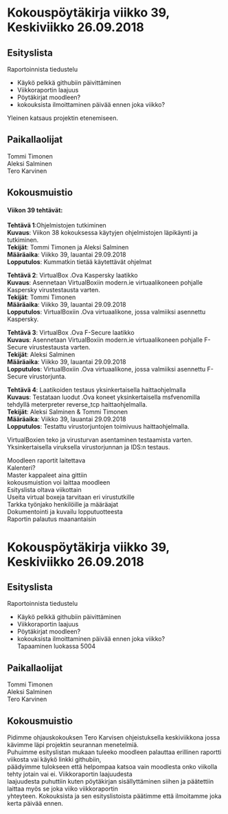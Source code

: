 # Kokouspöytäkirja viikko 39, Keskiviikko 26.09.2018  

## Esityslista  
Raportoinnista tiedustelu  
* Käykö pelkkä githubiin päivittäminen
* Viikkoraportin laajuus
* Pöytäkirjat moodleen?
* kokouksista ilmoittaminen päivää ennen joka viikko?  
  
Yleinen katsaus projektin etenemiseen.


## Paikallaolijat
Tommi Timonen  
Aleksi Salminen  
Tero Karvinen  

## Kokousmuistio
  
#### Viikon 39 tehtävät:  
**Tehtävä 1**:Ohjelmistojen tutkiminen  
**Kuvaus**: Viikon 38 kokouksessa käytyjen ohjelmistojen läpikäynti ja tutkiminen.  
**Tekijät**: Tommi Timonen ja Aleksi Salminen  
**Määräaika**: Viikko 39, lauantai 29.09.2018  
**Lopputulos**: Kummatkin tietää käytettävät ohjelmat  

**Tehtävä 2**: VirtualBox .Ova Kaspersky laatikko  
**Kuvaus**: Asennetaan VirtualBoxiin modern.ie virtuaalikoneen pohjalle Kaspersky virustestausta varten.  
**Tekijät**: Tommi Timonen  
**Määräaika**: Viikko 39, lauantai 29.09.2018  
**Lopputulos**: VirtualBoxiin .Ova virtuaalikone, jossa valmiiksi asennettu Kaspersky.  

**Tehtävä 3**: VirtualBox .Ova F-Secure laatikko  
**Kuvaus**: Asennetaan VirtualBoxiin modern.ie virtuaalikoneen pohjalle F-Secure virustestausta varten.  
**Tekijät**: Aleksi Salminen  
**Määräaika**: Viikko 39, lauantai 29.09.2018  
**Lopputulos**: VirtualBoxiin .Ova virtuaalikone, jossa valmiiksi asennettu F-Secure virustorjunta.  
  
**Tehtävä 4**: Laatikoiden testaus yksinkertaisella haittaohjelmalla  
**Kuvaus**: Testataan luodut .Ova koneet yksinkertaisella msfvenomilla tehdyllä meterpreter reverse_tcp haittaohjelmalla.  
**Tekijät**: Aleksi Salminen & Tommi Timonen  
**Määräaika**: Viikko 39, lauantai 29.09.2018  
**Lopputulos**: Testattu virustorjuntojen toimivuus haittaohjelmalla.  


VirtualBoxien teko ja virusturvan asentaminen testaamista varten.  
Yksinkertaisella viruksella virustorjunnan ja IDS:n testaus.  

Moodleen raportit laitettava  
Kalenteri?  
Master kappaleet aina gittiin  
kokousmuistion voi laittaa moodleen  
Esityslista oltava viikottain  
Useita virtual boxeja tarvitaan eri virustutkille  
Tarkka työnjako henkilöille ja määräajat  
Dokumentointi ja kuvailu lopputuotteesta  
Raportin palautus maanantaisin  

# Kokouspöytäkirja viikko 39, Keskiviikko 26.09.2018  

## Esityslista  
Raportoinnista tiedustelu  
* Käykö pelkkä githubiin päivittäminen  
* Viikkoraportin laajuus  
* Pöytäkirjat moodleen?  
* kokouksista ilmoittaminen päivää ennen joka viikko?    
Tapaaminen luokassa 5004  

## Paikallaolijat
Tommi Timonen  
Aleksi Salminen  
Tero Karvinen  

## Kokousmuistio
Pidimme ohjauskokouksen Tero Karvisen ohjeistuksella keskiviikkona jossa kävimme läpi projektin seurannan menetelmiä.  
Puhuimme esityslistan mukaan tuleeko moodleen palauttaa erillinen raportti viikosta vai käykö linkki githubiin,  
päädyimme tulokseen että helpompaa katsoa vain moodlesta onko viikolla tehty jotain vai ei. Viikkoraportin laajuudesta  
laajuudesta puhuttiin kuten pöytäkirjan sisällyttäminen siihen ja päätettiin laittaa myös se joka viiko viikkoraportin  
yhteyteen. Kokouksista ja sen esityslistoista päätimme että ilmoitamme joka kerta päivää ennen.
